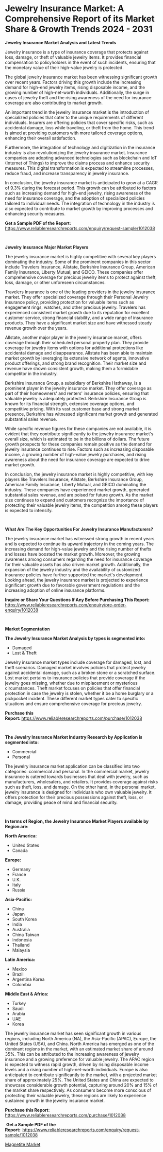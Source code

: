 <p><h1>Jewelry Insurance Market: A Comprehensive Report of its Market Share & Growth Trends 2024 - 2031</h1></p><p><strong>Jewelry Insurance Market Analysis and Latest Trends</strong></p>
<p><p>Jewelry insurance is a type of insurance coverage that protects against loss, damage, or theft of valuable jewelry items. It provides financial compensation to policyholders in the event of such incidents, ensuring that the monetary value of their high-value jewelry is protected. </p><p>The global jewelry insurance market has been witnessing significant growth over recent years. Factors driving this growth include the increasing demand for high-end jewelry items, rising disposable income, and the growing number of high-net-worth individuals. Additionally, the surge in cases of jewelry theft and the rising awareness of the need for insurance coverage are also contributing to market growth.</p><p>An important trend in the jewelry insurance market is the introduction of specialized policies that cater to the unique requirements of different individuals. Insurers are offering policies that cover specific risks, such as accidental damage, loss while traveling, or theft from the home. This trend is aimed at providing customers with more tailored coverage options, enhancing their overall satisfaction.</p><p>Furthermore, the integration of technology and digitization in the insurance industry is also revolutionizing the jewelry insurance market. Insurance companies are adopting advanced technologies such as blockchain and IoT (Internet of Things) to improve the claims process and enhance security measures. This digital transformation is expected to streamline processes, reduce fraud, and increase transparency in jewelry insurance.</p><p>In conclusion, the jewelry insurance market is anticipated to grow at a CAGR of 9.3% during the forecast period. This growth can be attributed to factors such as increasing demand for high-end jewelry, rising awareness of the need for insurance coverage, and the adoption of specialized policies tailored to individual needs. The integration of technology in the industry is also expected to contribute to market growth by improving processes and enhancing security measures.</p></p>
<p><strong>Get a Sample PDF of the Report:&nbsp;</strong> <a href="https://www.reliableresearchreports.com/enquiry/request-sample/1012038">https://www.reliableresearchreports.com/enquiry/request-sample/1012038</a></p>
<p>&nbsp;</p>
<p><strong>Jewelry Insurance Major Market Players</strong></p>
<p><p>The jewelry insurance market is highly competitive with several key players dominating the industry. Some of the prominent companies in this sector include Travelers Insurance, Allstate, Berkshire Insurance Group, American Family Insurance, Liberty Mutual, and GEICO. These companies offer comprehensive coverage for precious jewelry items to protect against theft, loss, damage, or other unforeseen circumstances.</p><p>Travelers Insurance is one of the leading providers in the jewelry insurance market. They offer specialized coverage through their Personal Jewelry Insurance policy, providing protection for valuable items such as engagement rings, watches, and other precious jewelry. Travelers has experienced consistent market growth due to its reputation for excellent customer service, strong financial stability, and a wide range of insurance products. They have a significant market size and have witnessed steady revenue growth over the years.</p><p>Allstate, another major player in the jewelry insurance market, offers coverage through their scheduled personal property plan. They provide coverage for jewelry items with options for additional protections like accidental damage and disappearance. Allstate has been able to maintain market growth by leveraging its extensive network of agents, innovative product offerings, and strong brand recognition. Their market size and revenue have shown consistent growth, making them a formidable competitor in the industry.</p><p>Berkshire Insurance Group, a subsidiary of Berkshire Hathaway, is a prominent player in the jewelry insurance market. They offer coverage as part of their homeowners' and renters' insurance policies, ensuring that valuable jewelry is adequately protected. Berkshire Insurance Group is known for its financial strength, extensive coverage options, and competitive pricing. With its vast customer base and strong market presence, Berkshire has witnessed significant market growth and generated substantial sales revenue.</p><p>While specific revenue figures for these companies are not available, it is evident that they contribute significantly to the jewelry insurance market's overall size, which is estimated to be in the billions of dollars. The future growth prospects for these companies remain positive as the demand for jewelry insurance continues to rise. Factors such as increasing disposable income, a growing number of high-value jewelry purchases, and rising awareness about the need for insurance coverage are expected to drive market growth.</p><p>In conclusion, the jewelry insurance market is highly competitive, with key players like Travelers Insurance, Allstate, Berkshire Insurance Group, American Family Insurance, Liberty Mutual, and GEICO dominating the industry. These companies have experienced market growth, generated substantial sales revenue, and are poised for future growth. As the market size continues to expand and customers recognize the importance of protecting their valuable jewelry items, the competition among these players is expected to intensify.</p></p>
<p>&nbsp;</p>
<p><strong>What Are The Key Opportunities For Jewelry Insurance Manufacturers?</strong></p>
<p><p>The jewelry insurance market has witnessed strong growth in recent years and is expected to continue its upward trajectory in the coming years. The increasing demand for high-value jewelry and the rising number of thefts and losses have boosted the market growth. Moreover, the growing awareness among consumers regarding the need for insurance coverage for their valuable assets has also driven market growth. Additionally, the expansion of the jewelry industry and the availability of customized insurance policies have further supported the market's development. Looking ahead, the jewelry insurance market is projected to experience significant growth due to favorable government regulations and the increasing adoption of online insurance platforms.</p></p>
<p><strong>Inquire or Share Your Questions If Any Before Purchasing This Report:</strong> <a href="https://www.reliableresearchreports.com/enquiry/pre-order-enquiry/1012038">https://www.reliableresearchreports.com/enquiry/pre-order-enquiry/1012038</a></p>
<p>&nbsp;</p>
<p><strong>Market Segmentation</strong></p>
<p><strong>The Jewelry Insurance Market Analysis by types is segmented into:</strong></p>
<p><ul><li>Damaged</li><li>Lost & Theft</li></ul></p>
<p><p>Jewelry insurance market types include coverage for damaged, lost, and theft scenarios. Damaged market involves policies that protect jewelry against accidental damage, such as a broken stone or a scratched surface. Lost market pertains to insurance policies that provide coverage if the jewelry goes missing, whether due to misplacement or mysterious circumstances. Theft market focuses on policies that offer financial protection in case the jewelry is stolen, whether it be a home burglary or a pickpocket incident. These different market types cater to specific situations and ensure comprehensive coverage for precious jewelry.</p></p>
<p><strong>Purchase this Report:&nbsp;</strong><a href="https://www.reliableresearchreports.com/purchase/1012038">https://www.reliableresearchreports.com/purchase/1012038</a></p>
<p>&nbsp;</p>
<p><strong>The Jewelry Insurance Market Industry Research by Application is segmented into:</strong></p>
<p><ul><li>Commercial</li><li>Personal</li></ul></p>
<p><p>The jewelry insurance market application can be classified into two categories: commercial and personal. In the commercial market, jewelry insurance is catered towards businesses that deal with jewelry, such as manufacturers, wholesalers, and retailers. It provides coverage against risks such as theft, loss, and damage. On the other hand, in the personal market, jewelry insurance is designed for individuals who own valuable jewelry. It offers protection for their precious possessions against theft, loss, or damage, providing peace of mind and financial security.</p></p>
<p>&nbsp;</p>
<p><strong>In terms of Region, the Jewelry Insurance Market Players available by Region are:</strong></p>
<p>
    <p> <strong> North America: </strong>
        <ul>
            <li>United States</li>
            <li>Canada</li>
        </ul>
        </p> 
    <p> <strong> Europe: </strong>
        <ul>
            <li>Germany</li>
            <li>France</li>
            <li>U.K.</li>
            <li>Italy</li>
            <li>Russia</li>
        </ul>
        </p> 
    <p> <strong> Asia-Pacific: </strong>
        <ul>
            <li>China</li>
            <li>Japan</li>
            <li>South Korea</li>
            <li>India</li>
            <li>Australia</li>
            <li>China Taiwan</li>
            <li>Indonesia</li>
            <li>Thailand</li>
            <li>Malaysia</li>
        </ul>
        </p> 
    <p> <strong> Latin America: </strong>
        <ul>
            <li>Mexico</li>
            <li>Brazil</li>
            <li>Argentina Korea</li>
            <li>Colombia</li>
        </ul>
        </p> 
    <p> <strong> Middle East & Africa: </strong>
        <ul>
            <li>Turkey</li>
            <li>Saudi</li>
            <li>Arabia</li>
            <li>UAE</li>
            <li>Korea</li>
        </ul>
    </p>
    </p>
<p><p>The jewelry insurance market has seen significant growth in various regions, including North America (NA), the Asia-Pacific (APAC), Europe, the United States (USA), and China. North America has emerged as one of the dominant regions in the market, with an estimated market share of around 35%. This can be attributed to the increasing awareness of jewelry insurance and a growing preference for valuable jewelry. The APAC region is expected to witness rapid growth, driven by rising disposable income levels and a rising number of high-net-worth individuals. Europe is also anticipated to contribute significantly to the market, with a projected market share of approximately 25%. The United States and China are expected to showcase considerable growth potential, capturing around 20% and 15% of the market share respectively. As consumers become more conscious of protecting their valuable jewelry, these regions are likely to experience sustained growth in the jewelry insurance market.</p></p>
<p><strong>Purchase this Report: </strong><a href="https://www.reliableresearchreports.com/purchase/1012038">https://www.reliableresearchreports.com/purchase/1012038</a></p>
<p>&nbsp;<strong>Get a Sample PDF of the Report:&nbsp;&nbsp;</strong><a href="https://www.reliableresearchreports.com/enquiry/request-sample/1012038">https://www.reliableresearchreports.com/enquiry/request-sample/1012038</a></p>
<p><strong></strong></p>
<p><p><a href="https://medium.com/@jarredmertz/magnetite-market-trends-forecast-and-competitive-analysis-to-2031-09f9dc8bf457">Magnetite Market</a></p></p>